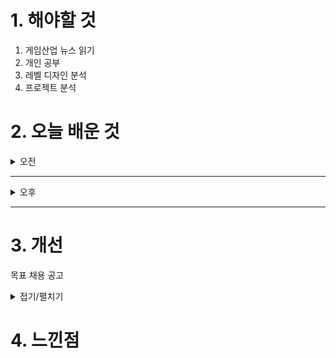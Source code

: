 
# 1. 해야할 것

1. 게임산업 뉴스 읽기 
2. 개인 공부  
3. 레벨 디자인 분석
4. 프로젝트 분석



# 2. 오늘 배운 것

<details>
<summary>오전</summary>

## 오늘의 뉴스
### [기사: 타이베이 게임쇼](https://www.inven.co.kr/webzine/news/?news=302619)
![image](https://github.com/user-attachments/assets/f7a2ed46-9f52-441d-8bd3-a4095cd1cd83)
```
인디게임 뿐 아니라 대작 게임도 할 수 있는 타이베이 게임쇼
이런 게임쇼에 참가해서 게임을 하는 것만으로도 영감을 많이 받는다.
그리고
나도 이렇게 게임을 제작해서 내고 실시간으로 피드백을 받고 싶다.
```
</details>

****

<details>
<summary>오후</summary>

## 프로젝트 분석 
### 프로젝트 특징
- 오픈월드 스타일 허브 월드
- 하이 스피드 액션 장르
- 차세대 콘솔/PC 목표로 제작
- SF 세계관, 패키지 게임

### 담당업무
- 차세대 액션 어드벤처 게임 기획
- 게임 내에 필요한 레벨과 이벤트 설계
- 허브 월드 구조의 레벨 디자인 설계
- 시나리오와 연계된 이벤트의 설계 및 적용

### 지원자격
- 콘솔 게임에 대한 이해와 제작에 열정이 있으신 분
- 팀원간 원활한 커뮤니케이션이 가능하신 분
- 기획 문서 작성 및 인덱싱에 능숙하신 분
- 자신이 구상한 것을 3D 공간에서 표현 가능하신 분

### 우대사항
- 콘솔 플랫폼의 액션 게임의 레벨 디자인 관련 역기획서
- 언리얼 엔진 내 블루프린트, 레벨 시퀀스를 다뤄보신 분
- 툴을 사용하여 퀘스트, 이벤트 작업 경험

****


## 레벨 디자인 분석
### [허브 레벨 디자인](https://namu.wiki/w/%ED%97%88%EB%B8%8C(%EB%A0%88%EB%B2%A8%20%EB%94%94%EC%9E%90%EC%9D%B8))
- 허브 월드의 특징
- 중앙 연결 지점

허브 월드는 여러 지역(레벨)로 이동할 수 있는 거점이야.
예: 다크 소울 시리즈의 파이어링크 성역처럼, 주요 레벨로 연결되는 포탈 같은 느낌.
안전 공간

대부분의 허브 월드는 적이 없고 안전한 공간으로 설정돼.
플레이어가 장비를 강화하거나 퀘스트를 받고, 필요한 자원을 정비할 수 있어.
선형 또는 비선형 구조

허브 월드에서 선택한 레벨 순서에 따라 스토리가 선형으로 진행될 수도, 비선형으로 여러 루트를 탐험할 수도 있어.
예: 원신처럼 자유롭게 탐험하거나, 갓 오브 워: 라그나로크처럼 스토리 진행에 따라 잠긴 지역이 열리는 구조.
스토리의 중심

허브 월드는 스토리의 흐름을 플레이어에게 전달하거나 게임의 분위기를 보여주는 중요한 장소야.
예: 허브 안에서 NPC들이 이야기를 하거나, 플레이어가 월드의 과거와 미래를 배우는 장소.
허브 월드 레벨 디자인의 예시
원신

몬드성과 같은 도시들이 허브 역할을 해.
여기서 플레이어는 NPC와 교류하거나, 퀘스트를 받고 주변 지역으로 떠날 수 있어.
다크 소울 시리즈 - 파이어링크 성역

플레이어가 장비를 강화하거나 스토리 NPC를 만나고, 여러 던전으로 이동할 수 있는 중심지.
젤다의 전설: 브레스 오브 더 와일드 - 시작의 대지

게임 초반의 제한된 허브 공간에서 기본 메커니즘을 배우고, 이후 거대한 오픈월드로 나아가는 구조.
갓 오브 워: 라그나로크 - 신들의 호수

호수를 중심으로 다양한 지역으로 이동하며, 진행도에 따라 접근 가능한 영역이 확장돼.
허브 월드 레벨 디자인의 핵심 설계 요소
플레이어 동선

허브에서 어디로 갈지 명확하게 보여주는 시각적 또는 내비게이션 요소.
예: 문, 다리, 포탈, 주요 랜드마크.
NPC와의 상호작용

스토리를 전달하거나 아이템을 제공하는 NPC 배치.
중요한 캐릭터는 쉽게 눈에 띄는 위치에 배치해.
스토리 및 시각적 매력

허브의 분위기는 게임의 테마와 톤을 설정하는 데 중요한 역할을 해.
예: 황량한 포스트아포칼립스라면 허브도 폐허 분위기를 낼 수 있어야 해.
탐험과 보상

허브 월드 내부에도 소소한 탐험 요소와 숨겨진 보상이 있어야 플레이어가 흥미를 느껴.



허브 월드 레벨 디자인 예시

허브 월드 설계 경험이 없다면, 가상의 프로젝트를 만들어 설계안을 가져가.
간단한 맵 스케치(디지털 또는 손그림)와 동선, 플레이어 흐름을 시각적으로 정리.
주요 이벤트 위치, NPC 배치 등도 포함하면 설득력이 올라가.
네가 생각하는 이상적인 레벨 구조

액션 어드벤처 게임에 맞는 레벨 설계(플레이어 동선, 퍼즐, 이벤트 배치).
가령, 차세대 콘솔을 염두에 둔 시네마틱 경험을 레벨로 풀어낸 아이디어.
경쟁작 분석 자료

허브 월드 구조가 잘 설계된 게임(예: 원신, 젤다의 전설)의 사례를 분석.
게임 구조, 동선 설계, 플레이어 심리 등을 분석하고, 이를 개선하거나 변형한 아이디어를 제안.
GDD(Game Design Document) 조각

네가 설계한 레벨의 GDD 일부를 준비해.
게임 세계관, 레벨 테마, 퍼즐 구조, 보스 이벤트를 문서로 정리하면 좋아.
문제 해결 능력을 보여줄 자료

만약 기존 포트폴리오에서 약점이 있다고 생각되면, 그 부분을 보완하는 자료를 준비해.
예: 플레이어 동선이 비직관적이라는 피드백을 받았다면, 이를 개선한 대안을 설명.



</details>

****


# 3. 개선
목표 채용 공고

<details>
<summary>접기/펼치기</summary>

![image](https://github.com/user-attachments/assets/8ebd103b-2caf-4e9f-91ed-3d5cbf73937c)

[채용공고: 레벨디자이너](https://career.nexon.com/user/recruit/member/postDetail?joinCorp=NO&reNo=20250008&currentPage=0)
</details>



# 4. 느낀점
